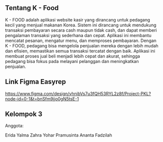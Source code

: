 ## Tentang K - Food
K - FOOD  adalah aplikasi website kasir yang dirancang untuk pedagang kecil yang menjual makanan Korea. Sistem ini dirancang untuk mendukung transaksi pembayaran secara cash maupun tidak cash, dan dapat memberi pengalaman transaksi yang sederhana dan cepat. Aplikasi ini membantu mencatat pesanan, mengatur menu, dan memproses pembayaran. Dengan K - FOOD, pedagang bisa mengelola penjualan mereka dengan lebih mudah dan efisien, memastikan semua transaksi tercatat dengan baik. Aplikasi ini membuat proses jual beli menjadi lebih cepat dan akurat, sehingga pedagang bisa fokus pada melayani pelanggan dan meningkatkan penjualan.

## Link Figma Easyrep
https://www.figma.com/design/yhnibVs7u3fQH53RYL2z8f/Project-PKL?node-id=0-1&t=bnSfm9jjo0gN5tsE-1

## Kelompok 3
Anggota:

Erida Yalma Zahra Yohar
Pramusinta Ananta Fadzilah
